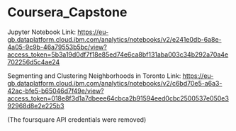 # Coursera_Capstone

Jupyter Notebook Link:
https://eu-gb.dataplatform.cloud.ibm.com/analytics/notebooks/v2/e241e0db-6a8e-4a05-9c9b-46a79553b5bc/view?access_token=5b3a19d0df7f18e85ed74e6ca8bf131aba003c34b292a70a4e702256d5c4ae24

Segmenting and Clustering Neighborhoods in Toronto Link:
https://eu-gb.dataplatform.cloud.ibm.com/analytics/notebooks/v2/c6bd70e5-a6a3-42ac-bfe5-b65046d7f49e/view?access_token=018e8f3d1a7dbeee64cbca2b91594eed0cbc2500537e050e392968d8e2e225b3

(The foursquare API credentials were removed)

